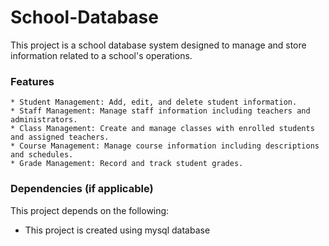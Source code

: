 # School-Database

This project is a school database system designed to manage and store information related to a school's operations. 

### Features
    * Student Management: Add, edit, and delete student information.
    * Staff Management: Manage staff information including teachers and administrators.
    * Class Management: Create and manage classes with enrolled students and assigned teachers.
    * Course Management: Manage course information including descriptions and schedules.
    * Grade Management: Record and track student grades.

### Dependencies (if applicable)

This project depends on the following:

* This project is created using mysql database



